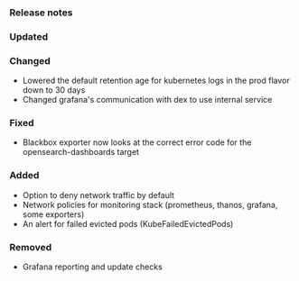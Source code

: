 ### Release notes

### Updated

### Changed

- Lowered the default retention age for kubernetes logs in the prod flavor down to 30 days
- Changed grafana's communication with dex to use internal service

### Fixed

- Blackbox exporter now looks at the correct error code for the opensearch-dashboards target

### Added

- Option to deny network traffic by default
- Network policies for monitoring stack (prometheus, thanos, grafana, some exporters)
- An alert for failed evicted pods (KubeFailedEvictedPods)

### Removed

- Grafana reporting and update checks
